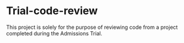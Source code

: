 # Trial-code-review

This project is solely for the purpose of reviewing code from a project completed during the Admissions Trial.
